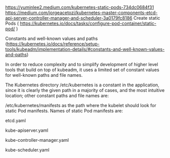 https://yuminlee2.medium.com/kubernetes-static-pods-734dc0684f31
https://medium.com/jorgeacetozi/kubernetes-master-components-etcd-api-server-controller-manager-and-scheduler-3a0179fc8186
Create static Pods ( https://kubernetes.io/docs/tasks/configure-pod-container/static-pod/ )

Constants and well-known values and paths (https://kubernetes.io/docs/reference/setup-tools/kubeadm/implementation-details/#constants-and-well-known-values-and-paths)


In order to reduce complexity and to simplify development of higher level tools that build on top of kubeadm, it uses a limited set of constant values for well-known paths and file names.

The Kubernetes directory /etc/kubernetes is a constant in the application, since it is clearly the given path in a majority of cases, and the most intuitive location; other constant paths and file names are:

/etc/kubernetes/manifests as the path where the kubelet should look for static Pod manifests. Names of static Pod manifests are:

etcd.yaml

kube-apiserver.yaml

kube-controller-manager.yaml

kube-scheduler.yaml
